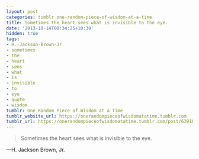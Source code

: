 ```yaml
---
layout: post
categories: tumblr one-random-piece-of-wisdom-at-a-time
title: Sometimes the heart sees what is invisible to the eye.
date: '2013-10-14T00:34:25+10:30'
hidden: true
tags:
- H.-Jackson-Brown-Jr.
- sometimes
- the
- heart
- sees
- what
- is
- invisible
- to
- eye
- quote
- wisdom
tumblr: One Random Piece of Wisdom at a Time
tumblr_website_url: https://onerandompieceofwisdomatatime.tumblr.com
tumblr_url: https://onerandompieceofwisdomatatime.tumblr.com/post/63918553990/sometimes-the-heart-sees-what-is-invisible-to-the
---
```

> Sometimes the heart sees what is invisible to the eye.

—H. Jackson Brown, Jr.
